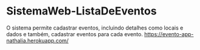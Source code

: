 # SistemaWeb-ListaDeEventos
O sistema permite cadastrar eventos, incluindo detalhes como locais e dados e também, cadastrar eventos para cada evento.
https://evento-app-nathalia.herokuapp.com/
